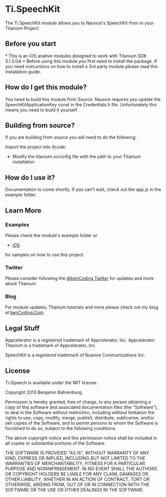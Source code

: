 <h1>Ti.SpeechKit</h1>

The Ti.SpeechKit module allows you to Naunce's SpeechKit from in your Titanium Project

<h2>Before you start</h2>
* This is an iOS anative modules designed to work with Titanium SDK 3.1.3.GA
* Before using this module you first need to install the package. If you need instructions on how to install a 3rd party module please read this installation guide.

<h2>How do I get this module?</h2>
You need to build this module from Source.  Naunce requires you update the SpeechKitApplicationKey const in the Credentials.h file.  Unfortunately this means you need to build it yourself.

<h2>Building from source?</h2>

If you are building from source you will need to do the following:

Import the project into Xcode:

* Modify the titanium.xcconfig file with the path to your Titanium installation

<h2>How do I use it?</h2>

Documentation to come shortly. If you can't wait, check out the app.js in the example folder.

<h2>Learn More</h2>

<h3>Examples</h3>
Please check the module's example folder or 

* [iOS](https://github.com/benbahrenburg/Ti.SpeechKit/tree/master/iOS/example) 

for samples on how to use this project.

<h3>Twitter</h3>

Please consider following the [@benCoding Twitter](http://www.twitter.com/benCoding) for updates 
and more about Titanium.

<h3>Blog</h3>

For module updates, Titanium tutorials and more please check out my blog at [benCoding.Com](http://benCoding.com).

<h2>Legal Stuff</h2>
Appcelerator is a registered trademark of Appcelerator, Inc. Appcelerator Titanium is a trademark of Appcelerator, Inc.

SpeechKit is a registered trademark of Nuance Communications Inc.

<h2>License</h2>
Ti.iSpeech is available under the MIT license.

Copyright 2013 Benjamin Bahrenburg.

Permission is hereby granted, free of charge, to any person obtaining a copy of this software and associated documentation files (the "Software"), to deal in the Software without restriction, including without limitation the rights to use, copy, modify, merge, publish, distribute, sublicense, and/or sell copies of the Software, and to permit persons to whom the Software is furnished to do so, subject to the following conditions:

The above copyright notice and this permission notice shall be included in all copies or substantial portions of the Software.

THE SOFTWARE IS PROVIDED "AS IS", WITHOUT WARRANTY OF ANY KIND, EXPRESS OR IMPLIED, INCLUDING BUT NOT LIMITED TO THE WARRANTIES OF MERCHANTABILITY, FITNESS FOR A PARTICULAR PURPOSE AND NONINFRINGEMENT. IN NO EVENT SHALL THE AUTHORS OR COPYRIGHT HOLDERS BE LIABLE FOR ANY CLAIM, DAMAGES OR OTHER LIABILITY, WHETHER IN AN ACTION OF CONTRACT, TORT OR OTHERWISE, ARISING FROM, OUT OF OR IN CONNECTION WITH THE SOFTWARE OR THE USE OR OTHER DEALINGS IN THE SOFTWARE.


